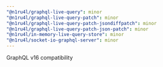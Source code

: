 ```yaml
---
"@n1ru4l/graphql-live-query": minor
"@n1ru4l/graphql-live-query-patch": minor
"@n1ru4l/graphql-live-query-patch-jsondiffpatch": minor
"@n1ru4l/graphql-live-query-patch-json-patch": minor
"@n1ru4l/in-memory-live-query-store": minor
"@n1ru4l/socket-io-graphql-server": minor
---
```


GraphQL v16 compatibility
